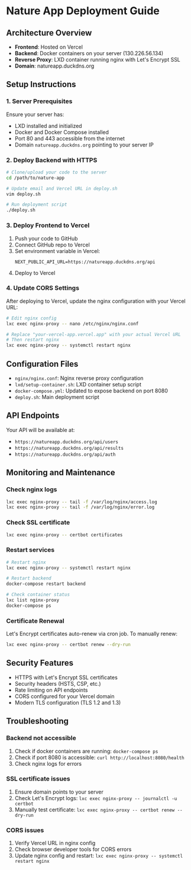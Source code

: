 # Nature App Deployment Guide

## Architecture Overview

- **Frontend**: Hosted on Vercel
- **Backend**: Docker containers on your server (130.226.56.134)
- **Reverse Proxy**: LXD container running nginx with Let's Encrypt SSL
- **Domain**: natureapp.duckdns.org

## Setup Instructions

### 1. Server Prerequisites

Ensure your server has:
- LXD installed and initialized
- Docker and Docker Compose installed
- Port 80 and 443 accessible from the internet
- Domain `natureapp.duckdns.org` pointing to your server IP

### 2. Deploy Backend with HTTPS

```bash
# Clone/upload your code to the server
cd /path/to/nature-app

# Update email and Vercel URL in deploy.sh
vim deploy.sh

# Run deployment script
./deploy.sh
```

### 3. Deploy Frontend to Vercel

1. Push your code to GitHub
2. Connect GitHub repo to Vercel
3. Set environment variable in Vercel:
   ```
   NEXT_PUBLIC_API_URL=https://natureapp.duckdns.org/api
   ```
4. Deploy to Vercel

### 4. Update CORS Settings

After deploying to Vercel, update the nginx configuration with your Vercel URL:

```bash
# Edit nginx config
lxc exec nginx-proxy -- nano /etc/nginx/nginx.conf

# Replace "your-vercel-app.vercel.app" with your actual Vercel URL
# Then restart nginx
lxc exec nginx-proxy -- systemctl restart nginx
```

## Configuration Files

- `nginx/nginx.conf`: Nginx reverse proxy configuration
- `lxd/setup-container.sh`: LXD container setup script
- `docker-compose.yml`: Updated to expose backend on port 8080
- `deploy.sh`: Main deployment script

## API Endpoints

Your API will be available at:
- `https://natureapp.duckdns.org/api/users`
- `https://natureapp.duckdns.org/api/results`
- `https://natureapp.duckdns.org/api/auth`

## Monitoring and Maintenance

### Check nginx logs
```bash
lxc exec nginx-proxy -- tail -f /var/log/nginx/access.log
lxc exec nginx-proxy -- tail -f /var/log/nginx/error.log
```

### Check SSL certificate
```bash
lxc exec nginx-proxy -- certbot certificates
```

### Restart services
```bash
# Restart nginx
lxc exec nginx-proxy -- systemctl restart nginx

# Restart backend
docker-compose restart backend

# Check container status
lxc list nginx-proxy
docker-compose ps
```

### Certificate Renewal

Let's Encrypt certificates auto-renew via cron job. To manually renew:
```bash
lxc exec nginx-proxy -- certbot renew --dry-run
```

## Security Features

- HTTPS with Let's Encrypt SSL certificates
- Security headers (HSTS, CSP, etc.)
- Rate limiting on API endpoints
- CORS configured for your Vercel domain
- Modern TLS configuration (TLS 1.2 and 1.3)

## Troubleshooting

### Backend not accessible
1. Check if docker containers are running: `docker-compose ps`
2. Check if port 8080 is accessible: `curl http://localhost:8080/health`
3. Check nginx logs for errors

### SSL certificate issues
1. Ensure domain points to your server
2. Check Let's Encrypt logs: `lxc exec nginx-proxy -- journalctl -u certbot`
3. Manually test certificate: `lxc exec nginx-proxy -- certbot renew --dry-run`

### CORS issues
1. Verify Vercel URL in nginx config
2. Check browser developer tools for CORS errors
3. Update nginx config and restart: `lxc exec nginx-proxy -- systemctl restart nginx`